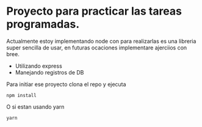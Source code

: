 # Proyecto para practicar las tareas programadas.

Actualmente estoy implementando node con para realizarlas es una libreria super sencilla de usar, en futuras ocaciones implementare ajerciios con bree.

- Utilizando express
- Manejando registros de DB

Para initiar ese proyecto clona el repo y ejecuta 
```
npm install
```
O si estan usando yarn
```
yarn
```